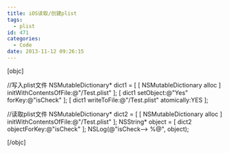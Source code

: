 ```yaml
---
title: iOS读取/创建plist
tags:
  - plist
id: 471
categories:
  - Code
date: 2013-11-12 09:26:15
---
```


[objc]

//写入plist文件
NSMutableDictionary* dict1 = [ [ NSMutableDictionary alloc ] initWithContentsOfFile:@&quot;/Test.plist&quot; ];
[ dict1 setObject:@&quot;Yes&quot; forKey:@&quot;isCheck&quot; ];
[ dict1 writeToFile:@&quot;/Test.plist&quot; atomically:YES ];

//读取plist文件
NSMutableDictionary* dict2 = [ [ NSMutableDictionary alloc ] initWithContentsOfFile:@&quot;/Test.plist&quot; ];
NSString* object = [ dict2 objectForKey:@&quot;isCheck&quot; ];
NSLog(@&quot;isCheck--&gt; %@&quot;, object);

[/objc]